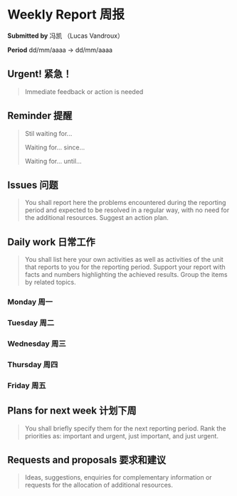 Weekly Report 周报
==================

**Submitted by** 冯凯 （Lucas Vandroux）

**Period** dd/mm/aaaa → dd/mm/aaaa

Urgent! 紧急！
--------------

> Immediate feedback or action is needed

Reminder 提醒
-------------

> Stil waiting for...
>
> Waiting for... since...
>
> Waiting for... until...

Issues 问题
-----------

> You shall report here the problems encountered during the reporting period and expected to be resolved in a regular way, with no need for the additional resources. Suggest an action plan.

Daily work 日常工作
-------------------

> You shall list here your own activities as well as activities of the unit that reports to you for the reporting period. Support your report with facts and numbers highlighting the achieved results. Group the items by related topics.

### Monday 周一

### Tuesday 周二

### Wednesday 周三

### Thursday 周四

### Friday 周五

Plans for next week 计划下周
----------------------------

> You shall briefly specify them for the next reporting period. Rank the priorities as: important and urgent, just important, and just urgent.

Requests and proposals 要求和建议
---------------------------------

> Ideas, suggestions, enquiries for complementary information or requests for the allocation of additional resources.

